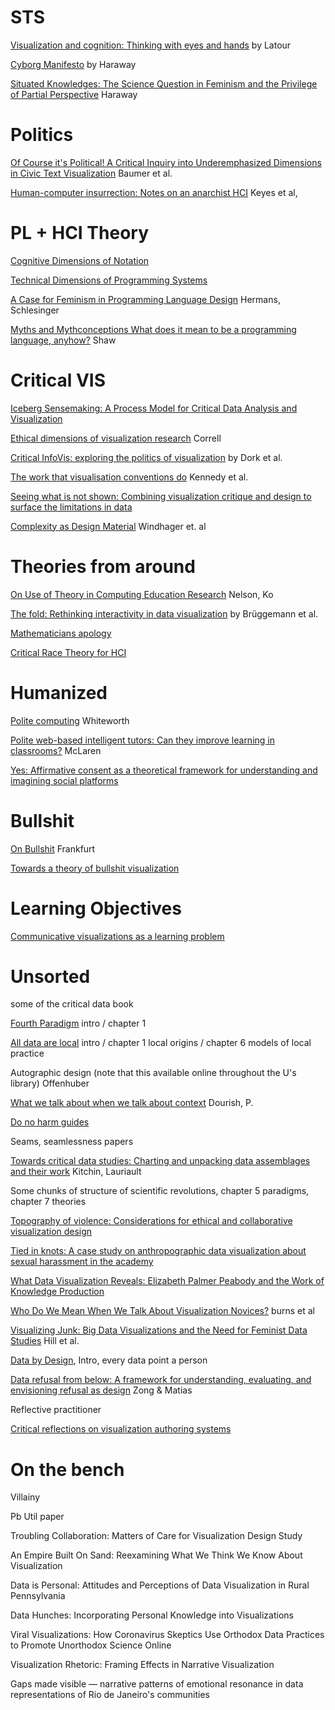 # STS

[Visualization and cognition: Thinking with eyes and hands](<https://hci.ucsd.edu/10/readings/Latour(1986).pdf>) by Latour

[Cyborg Manifesto](https://usa.anarchistlibraries.net/library/donna-haraway-a-cyborg-manifesto) by Haraway

[Situated Knowledges: The Science Question in Feminism and the Privilege of Partial
Perspective](https://philpapers.org/archive/HARSKT.p) Haraway

# Politics

[Of Course it's Political! A Critical Inquiry into Underemphasized Dimensions in Civic Text Visualization](https://onlinelibrary.wiley.com/doi/abs/10.1111/cgf.14518) Baumer et al.

[Human-computer insurrection: Notes on an anarchist HCI](https://dl.acm.org/doi/abs/10.1145/3290605.3300569) Keyes et al,

# PL + HCI Theory

[Cognitive Dimensions of Notation](https://www.cl.cam.ac.uk/~afb21/CognitiveDimensions/papers/Green1989.pdf)

[Technical Dimensions of Programming Systems](https://arxiv.org/abs/2302.10003)

[A Case for Feminism in Programming Language Design](https://dl.acm.org/doi/abs/10.1145/3689492.3689809) Hermans, Schlesinger

[Myths and Mythconceptions What does it mean to be a programming language, anyhow?](https://dl.acm.org/doi/pdf/10.1145/3480947) Shaw

# Critical VIS

[Iceberg Sensemaking: A Process Model for Critical Data Analysis and Visualization](https://ieeexplore.ieee.org/abstract/document/10741969)

[Ethical dimensions of visualization research](https://dl.acm.org/doi/abs/10.1145/3290605.3300418) Correll

[Critical InfoVis: exploring the politics of visualization](https://dl.acm.org/doi/abs/10.1145/2468356.2468739) by Dork et al.

[The work that visualisation conventions do](https://www.tandfonline.com/doi/abs/10.1080/1369118X.2016.1153126) Kennedy et al.

[Seeing what is not shown: Combining visualization critique and design to surface the limitations in data](https://www.jbe-platform.com/content/journals/10.1075/idj.22006.hen)

[Complexity as Design Material](https://arxiv.org/abs/2409.07465) Windhager et. al

# Theories from around

[On Use of Theory in Computing Education Research](https://dl.acm.org/doi/abs/10.1145/3230977.3230992) Nelson, Ko

[The fold: Rethinking interactivity in data visualization](https://markjanbludau.de/Brueggemann2020_Fold.pdf) by Brüggemann et al.

[Mathematicians apology](https://www.cs.utexas.edu/~mitra/csSpring2024/cs309/Papers/A_Mathematicians_Apology.pdf)

[Critical Race Theory for HCI](https://dl.acm.org/doi/abs/10.1145/3313831.3376392)

# Humanized

[Polite computing](https://www.tandfonline.com/doi/full/10.1080/01449290512331333700) Whiteworth

[Polite web-based intelligent tutors: Can they improve learning in classrooms?](https://www.sciencedirect.com/science/article/pii/S0360131510002824) McLaren

[Yes: Affirmative consent as a theoretical framework for understanding and imagining social platforms](https://dl.acm.org/doi/abs/10.1145/3411764.3445778)

# Bullshit

[On Bullshit](https://www.degruyter.com/document/doi/10.1515/9781400826537/html) Frankfurt

[Towards a theory of bullshit visualization](https://arxiv.org/abs/2109.12975)

# Learning Objectives

[Communicative visualizations as a learning problem](https://ieeexplore.ieee.org/abstract/document/9222102/)

# Unsorted

some of the critical data book

[Fourth Paradigm](https://www.microsoft.com/en-us/research/wp-content/uploads/2009/10/Fourth_Paradigm.pdf) intro / chapter 1

[All data are local](https://direct.mit.edu/books/book-pdf/2257207/book_9780262352215.pdf) intro / chapter 1 local origins / chapter 6 models of local practice

Autographic design (note that this available online throughout the U's library) Offenhuber

[What we talk about when we talk about context](https://doi.org/10.1007/s00779-003-0253-8) Dourish, P.

[Do no harm guides](https://www.urban.org/research/publication/do-no-harm-guide-applying-equity-awareness-data-visualization)

Seams, seamlessness papers

[Towards critical data studies: Charting and unpacking data assemblages and their work](https://papers.ssrn.com/sol3/papers.cfm?Abstract_id=2474112) Kitchin, Lauriault

Some chunks of structure of scientific revolutions, chapter 5 paradigms, chapter 7 theories

[Topography of violence: Considerations for ethical and collaborative visualization design](https://onlinelibrary.wiley.com/doi/abs/10.1111/cgf.14285)

[Tied in knots: A case study on anthropographic data visualization about sexual harassment in the academy](https://ieeexplore.ieee.org/abstract/document/9307965)

[What Data Visualization Reveals: Elizabeth Palmer Peabody and the Work of Knowledge Production](https://hdsr.mitpress.mit.edu/pub/oraonikr)

[Who Do We Mean When We Talk About Visualization Novices?](https://dl.acm.org/doi/abs/10.1145/3544548.3581524) burns et al

[Visualizing Junk: Big Data Visualizations and the Need for Feminist Data Studies](https://journals.sagepub.com/doi/pdf/10.1177/0196859916666041) Hill et al.

[Data by Design](https://dataxdesign.io/), Intro, every data point a person

[Data refusal from below: A framework for understanding, evaluating, and envisioning refusal as design](https://dl.acm.org/doi/full/10.1145/3630107) Zong & Matias

Reflective practitioner

[Critical reflections on visualization authoring systems](https://ieeexplore.ieee.org/abstract/document/8807226/)

# On the bench

Villainy

Pb Util paper

Troubling Collaboration: Matters of Care for Visualization Design Study

An Empire Built On Sand: Reexamining What We Think We Know About Visualization

Data is Personal: Attitudes and Perceptions of Data Visualization in Rural Pennsylvania

Data Hunches: Incorporating Personal Knowledge into Visualizations

Viral Visualizations: How Coronavirus Skeptics Use Orthodox Data Practices to Promote Unorthodox Science Online

Visualization Rhetoric: Framing Effects in Narrative Visualization

Gaps made visible — narrative patterns of emotional resonance in data representations of Rio de Janeiro's communities
